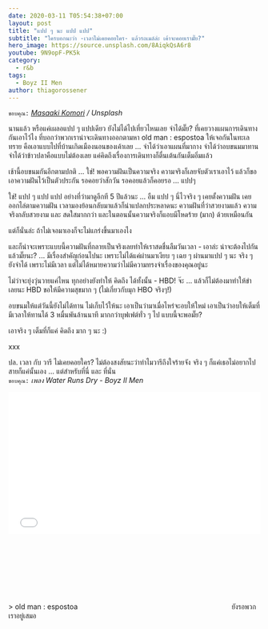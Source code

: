 ```yaml
---
date: 2020-03-11 T05:54:38+07:00
layout: post
title: "แปป ๆ นะ แปป แปป"
subtitle: "ใครบอกนะว่า -เวลาไม่เคยคอยใคร- แล้วรถเมล์ล่ะ เค้าจะคอยเรามั๊ย?"
hero_image: https://source.unsplash.com/8AiqkQsA6r8
youtube: 9N9opF-PK5k
category:
  - r&b
tags:
  - Boyz II Men
author: thiagorossener
---
```

`ขอบคุณ:` *[Masaaki Komori](https://unsplash.com/@gaspanik) / Unsplash*

นานแล้ว หรือแค่เผลอแปป ๆ แปปเดียว ยังไม่ได้ไปเที่ยวไหนเลย จำได้มั๊ย? ที่เคยวางแผนการเดินทางกันเอาไว้ไง ที่บอกว่าพวกเราน่าจะเดินทางออกตามหา old man : espostoa ให้เจอกันในทะเลทราย คือเอาแบบไปที่บ้านเกิดเมืองนอนของเค้าเลย ... จำได้ว่าเอาแผนที่มากาง จำได้ว่าอบขนมมาทาน จำได้ว่าข้าวปลาคือแบบไม่ต้องเลย แค่คิดถึงเรื่องการเดินทางก็ตื่นเต้นกันเต็มอิ่มแล้ว

เช้านี้อบขนมกันอีกตามปกติ ... ใช่! พอความฝันเป็นความจริง ความจริงก็เลยจับตัวเราเอาไว้ แล้วก็ขอเอาความฝันไว้เป็นตัวประกัน รอคอยว่าสักวัน รอคอยแล้วก็คอยรอ ... แปปๆ

ใช่! แปป ๆ แปป แปป อย่างที่ว่ามาดูอีกที 5 ปีแล้วนะ ... อืม แปป ๆ นี่ไวจริง ๆ เคยตั้งความฝัน เคยออกไล่ตามความฝัน เวลามองย้อนกลับมาแล้วก็น่าแปลกประหลาดนะ ความฝันที่ว่าสวยงามแล้ว ความจริงกลับสวยงาม และ สดใสมากกว่า และในตอนนั้นความจริงก็แอบมีโหดร้าย (มาก) ด้วยเหมือนกัน

แต่ก็นั่นล่ะ ถ้าไม่เจอมาเองก็จะไม่แกร่งขึ้นมาเองไง

และก็น่าจะเพราะแบบนี้ความฝันที่กลายเป็นจริงเลยทำให้เราสดชื่นลืมวันเวลา - เอาล่ะ น่าจะต้องไปกันแล้วมั๊ยนะ? ... มีเรื่องสำคัญก่อนไปนะ เพราะไม่ได้แค่ผ่านมาเงียบ ๆ เฉย ๆ ผ่านมาแปป ๆ นะ จริง ๆ ยังจำได้ เพราะไม่มีเวลา แต่ไม่ได้หมายความว่าไม่มีความทรงจำเรื่องของคุณอยู่นะ

ไม่ว่าจะยุ่งวุ่นวายแค่ไหน ทุกอย่างยังทำให้ คิดถึง ได้ทั้งนั้น - HBD! จ๊ะ ... แล้วก็ไม่ต้องมาทำให้ขำเลยนะ HBD ขอให้มีความสุขมาก ๆ (ไม่เกี่ยวกับมุก HBO จริงๆ!)

อบขนมให้แต่วันนี้ยังไม่ได้ทาน ไม่เก็บไว้ให้นะ เอาเป็นว่ามาเมื่อไหร่จะอบให้ใหม่ เอาเป็นว่าอบให้เต็มที่ มีเวลาให้ทานได้ 3 หมื่นพันล้านนาที มากกว่าบุฟเฟต์ทั่ว ๆ ไป แบบนี้จะพอมั๊ย?

เอาจริง ๆ เต็มที่ก็แค่ คิดถึง มาก ๆ นะ :)

xxx

ปล. เวลา กับ วารี ไม่เคยคอยใคร? ไม่ต้องสงสัยนะว่าทำไมวารีถึงใจร้ายจัง จริง ๆ ก็แค่เธอไม่อยากไปสายก็แค่นั้นเอง ... แต่สำหรับที่นี่ และ ที่นั่น\
`ขอบคุณ:` *เพลง Water Runs Dry - Boyz II Men*

<div style="position:relative;width:100%;height:0;padding-bottom:56.25%;">
<iframe style="width:100%;height:100%;position:absolute;top:0;left:0;" src="{{ "https://www.youtube.com/embed/" | append: page.youtube }}" frameborder="0" allow="autoplay; encrypted-media" allowfullscreen>
</iframe>
</div>
> old man : espostoa <svg class="love"><use xlink:href="#icon-heart"></use></svg> ยังรอพวกเราอยู่เสมอ
